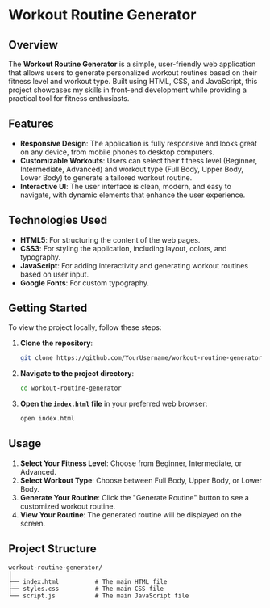 # **Workout Routine Generator**

## **Overview**

The **Workout Routine Generator** is a simple, user-friendly web application that allows users to generate personalized workout routines based on their fitness level and workout type. Built using HTML, CSS, and JavaScript, this project showcases my skills in front-end development while providing a practical tool for fitness enthusiasts.

## **Features**

- **Responsive Design**: The application is fully responsive and looks great on any device, from mobile phones to desktop computers.
- **Customizable Workouts**: Users can select their fitness level (Beginner, Intermediate, Advanced) and workout type (Full Body, Upper Body, Lower Body) to generate a tailored workout routine.
- **Interactive UI**: The user interface is clean, modern, and easy to navigate, with dynamic elements that enhance the user experience.

## **Technologies Used**

- **HTML5**: For structuring the content of the web pages.
- **CSS3**: For styling the application, including layout, colors, and typography.
- **JavaScript**: For adding interactivity and generating workout routines based on user input.
- **Google Fonts**: For custom typography.

## **Getting Started**

To view the project locally, follow these steps:

1. **Clone the repository**:
    ```bash
    git clone https://github.com/YourUsername/workout-routine-generator.git
    ```

2. **Navigate to the project directory**:
    ```bash
    cd workout-routine-generator
    ```

3. **Open the `index.html` file** in your preferred web browser:
    ```bash
    open index.html
    ```

## **Usage**

1. **Select Your Fitness Level**: Choose from Beginner, Intermediate, or Advanced.
2. **Select Workout Type**: Choose between Full Body, Upper Body, or Lower Body.
3. **Generate Your Routine**: Click the "Generate Routine" button to see a customized workout routine.
4. **View Your Routine**: The generated routine will be displayed on the screen.

## **Project Structure**

```plaintext
workout-routine-generator/
│
├── index.html          # The main HTML file
├── styles.css          # The main CSS file
└── script.js           # The main JavaScript file
